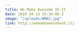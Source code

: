 ```yaml
---
title: We Make Awesome Sh.It
date: 2016-10-13 15:34:00 Z
image: "/uploads/WMAS.jpg"
link: http://wemakeawesomesh.it/
---
```


